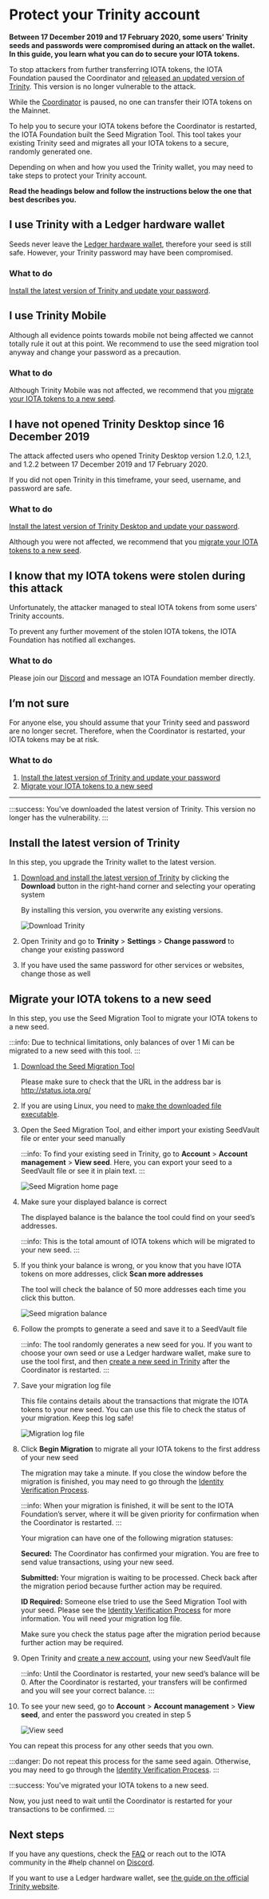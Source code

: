 # Protect your Trinity account

**Between 17 December 2019 and 17 February 2020, some users’ Trinity seeds and passwords were compromised during an attack on the wallet. In this guide, you learn what you can do to secure your IOTA tokens.**

To stop attackers from further transferring IOTA tokens, the IOTA Foundation paused the Coordinator and [released an updated version of Trinity](#install-the-latest-version-of-trinity). This version is no longer vulnerable to the attack.

While the [Coordinator](root://getting-started/0.1/network/the-coordinator.md) is paused, no one can transfer their IOTA tokens on the Mainnet.

To help you to secure your IOTA tokens before the Coordinator is restarted, the IOTA Foundation built the Seed Migration Tool. This tool takes your existing Trinity seed and migrates all your IOTA tokens to a secure, randomly generated one.

Depending on when and how you used the Trinity wallet, you may need to take steps to protect your Trinity account.

**Read the headings below and follow the instructions below the one that best describes you.**

## I use Trinity with a Ledger hardware wallet

Seeds never leave the [Ledger hardware wallet](https://www.ledger.com/), therefore your seed is still safe. However, your Trinity password may have been compromised.

### What to do

[Install the latest version of Trinity and update your password](#install-the-latest-version-of-trinity).

## I use Trinity Mobile

Although all evidence points towards mobile not being affected we cannot totally rule it out at this point. We recommend to use the seed migration tool anyway and change your password as a precaution.

### What to do

Although Trinity Mobile was not affected, we recommend that you [migrate your IOTA tokens to a new seed](#migrate-your-iota-tokens-to-a-new-seed).

## I have not opened Trinity Desktop since 16 December 2019

The attack affected users who opened Trinity Desktop version 1.2.0, 1.2.1, and 1.2.2 between 17 December 2019 and 17 February 2020.

If you did not open Trinity in this timeframe, your seed, username, and password are safe.

### What to do

[Install the latest version of Trinity Desktop and update your password](#install-the-latest-version-of-trinity).

Although you were not affected, we recommend that you [migrate your IOTA tokens to a new seed](#migrate-your-iota-tokens-to-a-new-seed).

## I know that my IOTA tokens were stolen during this attack

Unfortunately, the attacker managed to steal IOTA tokens from some users' Trinity accounts.

To prevent any further movement of the stolen IOTA tokens, the IOTA Foundation has notified all exchanges.

### What to do

Please join our [Discord](https://discord.iota.org/) and message an IOTA Foundation member directly.

## I’m not sure

For anyone else, you should assume that your Trinity seed and password are no longer secret. Therefore, when the Coordinator is restarted, your IOTA tokens may be at risk.

### What to do

1. [Install the latest version of Trinity and update your password](#install-the-latest-version-of-trinity)
2. [Migrate your IOTA tokens to a new seed](#migrate-your-iota-tokens-to-a-new-seed)

---

:::success:
You've downloaded the latest version of Trinity. This version no longer has the vulnerability.
:::


## Install the latest version of Trinity

In this step, you upgrade the Trinity wallet to the latest version.

1. [Download and install the latest version of Trinity](https://trinity.iota.org/) by clicking the **Download** button in the right-hand corner and selecting your operating system

    By installing this version, you overwrite any existing versions.

    ![Download Trinity](../images/download-trinity.png)

2. Open Trinity and go to **Trinity** > **Settings** > **Change password** to change your existing password

3. If you have used the same password for other services or websites, change those as well

## Migrate your IOTA tokens to a new seed

In this step, you use the Seed Migration Tool to migrate your IOTA tokens to a new seed.

:::info:
Due to technical limitations, only balances of over 1 Mi can be migrated to a new seed with this tool.
:::

1. [Download the Seed Migration Tool](http://status.iota.org/)

    Please make sure to check that the URL in the address bar is http://status.iota.org/

2. If you are using Linux, you need to [make the downloaded file executable](https://medium.com/@peey/how-to-make-a-file-executable-in-linux-99f2070306b5).

3. Open the Seed Migration Tool, and either import your existing SeedVault file or enter your seed manually

    :::info:
    To find your existing seed in Trinity, go to **Account** > **Account management** >  **View seed**. Here, you can export your seed to a SeedVault file or see it in plain text.
    :::

    ![Seed Migration home page](../images/seed-migration-home.png)

4. Make sure your displayed balance is correct

    The displayed balance is the balance the tool could find on your seed’s addresses.

    :::info:
    This is the total amount of IOTA tokens which will be migrated to your new seed.
    :::

5. If you think your balance is wrong, or you know that you have IOTA tokens on more addresses, click **Scan more addresses**

    The tool will check the balance of 50 more addresses each time you click this button.

    ![Seed migration balance](../images/seed-migration-balance.png)

6. Follow the prompts to generate a seed and save it to a SeedVault file

    :::info:
    The tool randomly generates a new seed for you. If you want to choose your own seed or use a Ledger hardware wallet, make sure to use the tool first, and then [create a new seed in Trinity](../how-to-guides/create-an-account.md) after the Coordinator is restarted.
    :::

7. Save your migration log file

    This file contains details about the transactions that migrate the IOTA tokens to your new seed. You can use this file to check the status of your migration. Keep this log safe!

    ![Migration log file](../images/seed-migration-log.png)

8. Click **Begin Migration** to migrate all your IOTA tokens to the first address of your new seed

    The migration may take a minute. If you close the window before the migration is finished, you may need to go through the [Identity Verification Process](../references/faq.md#what-is-the-idenitity-verification-process).

    :::info:
    When your migration is finished, it will be sent to the IOTA Foundation’s server, where it will be given priority for confirmation when the Coordinator is restarted.
    :::

    Your migration can have one of the following migration statuses:

    **Secured:** The Coordinator has confirmed your migration. You are free to send value transactions, using your new seed.

    **Submitted:** Your migration is waiting to be processed. Check back after the migration period because further action may be required.

    **ID Required:** Someone else tried to use the Seed Migration Tool with your seed. Please see the [Identity Verification Process](../references/faq.md#what-is-the-idenitity-verification-process) for more information. You will need your migration log file.

    Make sure you check the status page after the migration period because further action may be required.

9. Open Trinity and [create a new account](../how-to-guides/create-an-account.md), using your new SeedVault file

    :::info:
    Until the Coordinator is restarted, your new seed’s balance will be 0. After the Coordinator is restarted, your transfers will be confirmed and you will see your correct balance.
    :::

10. To see your new seed, go to **Account** > **Account management** >  **View seed**, and enter the password you created in step 5

    ![View seed](../images/view-seed.png)

You can repeat this process for any other seeds that you own.

:::danger:
Do not repeat this process for the same seed again. Otherwise, you may need to go through the [Identity Verification Process](../references/faq.md#what-is-the-idenitity-verification-process).
:::

:::success:
You've migrated your IOTA tokens to a new seed.

Now, you just need to wait until the Coordinator is restarted for your transactions to be confirmed.
:::

## Next steps

If you have any questions, check the [FAQ](../references/faq.md) or reach out to the IOTA community in the #help channel on [Discord](https://discord.iota.org/).

If you want to use a Ledger hardware wallet, see [the guide on the official Trinity website](https://trinity.iota.org/hardware/).
